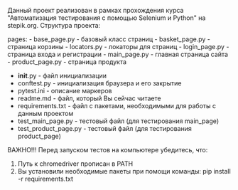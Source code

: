 Данный проект реализован в рамках прохождения курса "Автоматизация тестирования с помощью Selenium и Python" на stepik.org.
Структура проекта:

pages:
	- base_page.py - базовый класс страниц
	- basket_page.py - страница корзины
	- locators.py - локаторы для страниц
	- login_page.py - страница входа и регистрации
	- main_page.py - главная страница сайта
	- product_page.py - страница продукта
- __init__.py - файл инициализации
- conftest.py - инициализация браузера и его закрытие
- pytest.ini - описание маркеров
- readme.md - файл, который Вы сейчас читаете
- requirements.txt - файл с пакетами, необходимыми для работы с данным проектом
- test_main_page.py - тестовый файл (для тестирования main_page)
- test_product_page.py - тестовый файл (для тестирования product_page)

ВАЖНО!!!
Перед запуском тестов на компьютере убедитесь, что:
1. Путь к chromedriver прописан в PATH
2. Вы установили необходимые пакеты при помощи команды: pip install -r requirements.txt